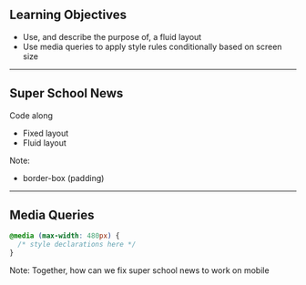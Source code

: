 ## Learning Objectives

* Use, and describe the purpose of, a fluid layout
* Use media queries to apply style rules conditionally based on screen size

---

## Super School News

Code along

* Fixed layout
* Fluid layout

Note:
* border-box (padding)

---

## Media Queries

```css
@media (max-width: 480px) {
  /* style declarations here */
}
```

Note:
Together, how can we fix super school news to work on mobile
